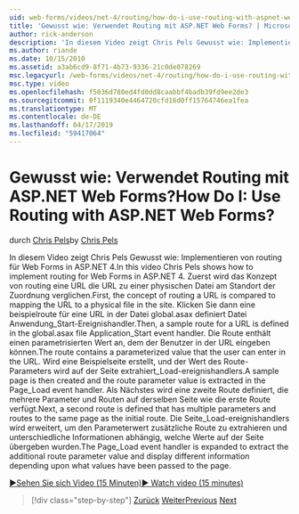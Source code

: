 ```yaml
---
uid: web-forms/videos/net-4/routing/how-do-i-use-routing-with-aspnet-web-forms
title: 'Gewusst wie: Verwendet Routing mit ASP.NET Web Forms? | Microsoft-Dokumentation'
author: rick-anderson
description: 'In diesem Video zeigt Chris Pels Gewusst wie: Implementieren von routing für Web Forms in ASP.NET 4. Zuerst wird das Konzept von routing eine URL verglichen, der Zuordnung die URL zu einem p...'
ms.author: riande
ms.date: 10/15/2010
ms.assetid: a3ab6cd9-8f71-4b73-9336-21c0de078269
msc.legacyurl: /web-forms/videos/net-4/routing/how-do-i-use-routing-with-aspnet-web-forms
msc.type: video
ms.openlocfilehash: f5036d780ed4fd0dd8caabbf4badb39fd9ee2de3
ms.sourcegitcommit: 0f1119340e4464720cfd16d0ff15764746ea1fea
ms.translationtype: MT
ms.contentlocale: de-DE
ms.lasthandoff: 04/17/2019
ms.locfileid: "59417064"
---
```

# <a name="how-do-i-use-routing-with-aspnet-web-forms"></a><span data-ttu-id="790ca-105">Gewusst wie: Verwendet Routing mit ASP.NET Web Forms?</span><span class="sxs-lookup"><span data-stu-id="790ca-105">How Do I: Use Routing with ASP.NET Web Forms?</span></span>

<span data-ttu-id="790ca-106">durch [Chris Pels](https://twitter.com/chrispels)</span><span class="sxs-lookup"><span data-stu-id="790ca-106">by [Chris Pels](https://twitter.com/chrispels)</span></span>

<span data-ttu-id="790ca-107">In diesem Video zeigt Chris Pels Gewusst wie: Implementieren von routing für Web Forms in ASP.NET 4.</span><span class="sxs-lookup"><span data-stu-id="790ca-107">In this video Chris Pels shows how to implement routing for Web Forms in ASP.NET 4.</span></span> <span data-ttu-id="790ca-108">Zuerst wird das Konzept von routing eine URL die URL zu einer physischen Datei am Standort der Zuordnung verglichen.</span><span class="sxs-lookup"><span data-stu-id="790ca-108">First, the concept of routing a URL is compared to mapping the URL to a physical file in the site.</span></span> <span data-ttu-id="790ca-109">Klicken Sie dann eine beispielroute für eine URL in der Datei global.asax definiert Datei Anwendung\_Start-Ereignishandler.</span><span class="sxs-lookup"><span data-stu-id="790ca-109">Then, a sample route for a URL is defined in the global.asax file Application\_Start event handler.</span></span> <span data-ttu-id="790ca-110">Die Route enthält einen parametrisierten Wert an, dem der Benutzer in der URL eingeben können.</span><span class="sxs-lookup"><span data-stu-id="790ca-110">The route contains a parameterized value that the user can enter in the URL.</span></span> <span data-ttu-id="790ca-111">Wird eine Beispielseite erstellt, und der Wert des Route-Parameters wird auf der Seite extrahiert\_Load-ereignishandlers.</span><span class="sxs-lookup"><span data-stu-id="790ca-111">A sample page is then created and the route parameter value is extracted in the Page\_Load event handler.</span></span> <span data-ttu-id="790ca-112">Als Nächstes wird eine zweite Route definiert, die mehrere Parameter und Routen auf derselben Seite wie die erste Route verfügt.</span><span class="sxs-lookup"><span data-stu-id="790ca-112">Next, a second route is defined that has multiple parameters and routes to the same page as the initial route.</span></span> <span data-ttu-id="790ca-113">Die Seite\_Load-ereignishandlers wird erweitert, um den Parameterwert zusätzliche Route zu extrahieren und unterschiedliche Informationen abhängig, welche Werte auf der Seite übergeben wurden.</span><span class="sxs-lookup"><span data-stu-id="790ca-113">The Page\_Load event handler is expanded to extract the additional route parameter value and display different information depending upon what values have been passed to the page.</span></span>

[<span data-ttu-id="790ca-114">&#9654;Sehen Sie sich Video (15 Minuten)</span><span class="sxs-lookup"><span data-stu-id="790ca-114">&#9654; Watch video (15 minutes)</span></span>](https://channel9.msdn.com/Blogs/ASP-NET-Site-Videos/how-do-i-use-routing-with-aspnet-web-forms)

> [!div class="step-by-step"]
> <span data-ttu-id="790ca-115">[Zurück](aspnet-4-quick-hit-outbound-webforms-routing.md)
> [Weiter](how-do-i-work-with-urls-in-aspnet-routing.md)</span><span class="sxs-lookup"><span data-stu-id="790ca-115">[Previous](aspnet-4-quick-hit-outbound-webforms-routing.md)
[Next](how-do-i-work-with-urls-in-aspnet-routing.md)</span></span>
